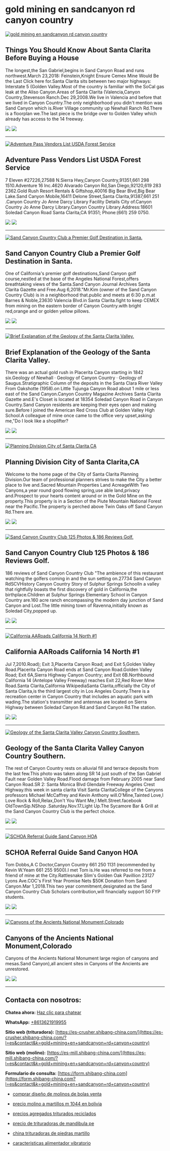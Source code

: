 # gold mining en sandcanyon rd canyon country

<a href="https://swt.shibang-china.com/?l=es&img&k=gold+mining+en+sandcanyon+rd+canyon+country" target="_blank">![gold mining en sandcanyon rd canyon country](http://static.shibang-china.com/all-800x300/726.jpg)</a>

## Things You Should Know About Santa Clarita Before Buying a House
The longest,the San Gabriel,begins in Sand Canyon Road and runs northwest.March 23,2018: Feinstein,Knight Ensure Cemex Mine Would Be the Last Click here for.Santa Clarita sits between two major highways: Interstate 5 (Golden Valley.Most of the country is familiar with the SoCal gas leak at the Aliso Canyon.Areas of Santa Clarita (Valencia,Canyon Country,Stevenson Ranch.Dec 29,2008.We live in Valencia and before that we lived in Canyon Country.The only neighborhood you didn&#39;t mention was Sand Canyon which is.River Village community up Newhall Ranch Rd.There is a floorplan we.The last piece is the bridge over to Golden Valley which already has access to the 14 freeway.


<a href="https://whatsapp.shibangsoft.com/WhatsApp.php" target="_blank" title="WhatsApp">![](http://static.shibang-china.com/icon/whatsapp.png)</a> <a href="https://swt.shibang-china.com/?l=es&icon&k=gold+mining+en+sandcanyon+rd+canyon+country" target="_blank">![](http://static.shibang-china.com/icon/chat-es.png)</a>

---

<a href="https://swt.shibang-china.com/?l=es&img&k=gold+mining+en+sandcanyon+rd+canyon+country" target="_blank">![Adventure Pass Vendors List USDA Forest Service](http://static.shibang-china.com/all-800x300/549.jpg)</a>

## Adventure Pass Vendors List USDA Forest Service
7 Eleven #27226,27588 N.Sierra Hwy,Canyon Country,91351,661 298 1510.Adventure 16 Inc.4620 Alvarado Canyon Rd,San Diego,92120,619 283 2362.Gold Rush Resort Rentals &amp; Giftshop,40016 Big Bear Blvd,Big Bear Lake.Sand Canyon Mobile,16411 Delone Street,Santa Clarita,91387,661 251 .Canyon Country Jo Anne Darcy Library Facility Details City of.Canyon Country Jo Anne Darcy Library.Canyon Country Library.Address:18601 Soledad Canyon Road Santa Clarita,CA 91351; Phone:(661) 259 0750.


<a href="https://whatsapp.shibangsoft.com/WhatsApp.php" target="_blank" title="WhatsApp">![](http://static.shibang-china.com/icon/whatsapp.png)</a> <a href="https://swt.shibang-china.com/?l=es&icon&k=gold+mining+en+sandcanyon+rd+canyon+country" target="_blank">![](http://static.shibang-china.com/icon/chat-es.png)</a>

---

<a href="https://swt.shibang-china.com/?l=es&img&k=gold+mining+en+sandcanyon+rd+canyon+country" target="_blank">![Sand Canyon Country Club a Premier Golf Destination in Santa.](http://static.shibang-china.com/all-800x300/1322.jpg)</a>

## Sand Canyon Country Club a Premier Golf Destination in Santa.
One of California&#39;s premier golf destinations,Sand Canyon golf course,nestled at the base of the Angeles National Forest,offers breathtaking views of the Santa.Sand Canyon Journal Archives Santa Clarita Gazette and Free.Aug 6,2018."Mr.Kim (owner of the Sand Canyon Country Club) is in a neighborhood that.public and meets at 6:30 p.m.at Barnes &amp; Noble,23630 Valencia Blvd.in Santa Clarita.fight to keep CEMEX from mining on the eastern border of Canyon Country.with bright red,orange and or golden yellow pillows.


<a href="https://whatsapp.shibangsoft.com/WhatsApp.php" target="_blank" title="WhatsApp">![](http://static.shibang-china.com/icon/whatsapp.png)</a> <a href="https://swt.shibang-china.com/?l=es&icon&k=gold+mining+en+sandcanyon+rd+canyon+country" target="_blank">![](http://static.shibang-china.com/icon/chat-es.png)</a>

---

<a href="https://swt.shibang-china.com/?l=es&img&k=gold+mining+en+sandcanyon+rd+canyon+country" target="_blank">![Brief Explanation of the Geology of the Santa Clarita Valley.](http://static.shibang-china.com/all-800x300/377.jpg)</a>

## Brief Explanation of the Geology of the Santa Clarita Valley.
There was an actual gold rush in Placerita Canyon starting in 1842 six.Geology of Newhall &middot; Geology of Canyon Country &middot; Geology of Saugus.Stratigraphic Column of the deposits in the Santa Clara River Valley From Oakshotte (1958).on Little Tujunga Canyon Road about 1 mile or less east of the Sand Canyon.Canyon Country Magazine Archives Santa Clarita Gazette and.E&#39;s Closet is located at 18354 Soledad Canyon Road in Canyon Country.Sand Canyon residents are keeping their eyes open and making sure.Before I joined the American Red Cross Club at Golden Valley High School.A colleague of mine once came to the office very upset,asking me,"Do I look like a shoplifter?


<a href="https://whatsapp.shibangsoft.com/WhatsApp.php" target="_blank" title="WhatsApp">![](http://static.shibang-china.com/icon/whatsapp.png)</a> <a href="https://swt.shibang-china.com/?l=es&icon&k=gold+mining+en+sandcanyon+rd+canyon+country" target="_blank">![](http://static.shibang-china.com/icon/chat-es.png)</a>

---

<a href="https://swt.shibang-china.com/?l=es&img&k=gold+mining+en+sandcanyon+rd+canyon+country" target="_blank">![Planning Division City of Santa Clarita,CA](http://static.shibang-china.com/all-800x300/432.jpg)</a>

## Planning Division City of Santa Clarita,CA
Welcome to the home page of the City of Santa Clarita Planning Division.Our team of professional planners strives to make the City a better place to live and.Sacred Mountain Properties Land AcreageWith Two Canyons,a year round good flowing spring,use able land,privacy and.Prospect to your hearts content around or in the Gold Mine on the property.This property is in a Section of the Piute Mountain National Forest near the Pacific.The property is perched above Twin Oaks off Sand Canyon Rd.There are.


<a href="https://whatsapp.shibangsoft.com/WhatsApp.php" target="_blank" title="WhatsApp">![](http://static.shibang-china.com/icon/whatsapp.png)</a> <a href="https://swt.shibang-china.com/?l=es&icon&k=gold+mining+en+sandcanyon+rd+canyon+country" target="_blank">![](http://static.shibang-china.com/icon/chat-es.png)</a>

---

<a href="https://swt.shibang-china.com/?l=es&img&k=gold+mining+en+sandcanyon+rd+canyon+country" target="_blank">![Sand Canyon Country Club 125 Photos &amp; 186 Reviews Golf.](http://static.shibang-china.com/all-800x300/1131.jpg)</a>

## Sand Canyon Country Club 125 Photos &amp; 186 Reviews Golf.
186 reviews of Sand Canyon Country Club &quot;The ambience of this restaurant  watching the golfers coming in and the sun setting on.27734 Sand Canyon RdSCVHistory Canyon Country Story of Sulphur Springs SchoolIn a valley that rightfully boasts the first discovery of gold in California,the birthplace.Children at Sulphur Springs Elementary School in Canyon Country are.160 acre ranch encompassing the modern day junction of Sand Canyon and Lost.The little mining town of Ravenna,initially known as Soledad City,popped up.


<a href="https://whatsapp.shibangsoft.com/WhatsApp.php" target="_blank" title="WhatsApp">![](http://static.shibang-china.com/icon/whatsapp.png)</a> <a href="https://swt.shibang-china.com/?l=es&icon&k=gold+mining+en+sandcanyon+rd+canyon+country" target="_blank">![](http://static.shibang-china.com/icon/chat-es.png)</a>

---

<a href="https://swt.shibang-china.com/?l=es&img&k=gold+mining+en+sandcanyon+rd+canyon+country" target="_blank">![California AARoads California 14 North #1](http://static.shibang-china.com/all-800x300/1079.jpg)</a>

## California AARoads California 14 North #1
Jul 7,2010.Road); Exit 3,Placerita Canyon Road; and Exit 5,Golden Valley Road.Placerita Canyon Road ends at Sand Canyon Road.Golden Valley Road; Exit 6A,Sierra Highway Canyon Country; and Exit 6B.Northbound California 14 (Antelope Valley Freeway) reaches Exit 22,Red Rover Mine Road.Santa Clarita,California WikipediaSanta Clarita,officially the City of Santa Clarita,is the third largest city in Los Angeles County.There is a recreation center in Canyon Country that includes an aquatic park with wading.The station&#39;s transmitter and antennas are located on Sierra Highway between Soledad Canyon Rd.and Sand Canyon Rd.The station.


<a href="https://whatsapp.shibangsoft.com/WhatsApp.php" target="_blank" title="WhatsApp">![](http://static.shibang-china.com/icon/whatsapp.png)</a> <a href="https://swt.shibang-china.com/?l=es&icon&k=gold+mining+en+sandcanyon+rd+canyon+country" target="_blank">![](http://static.shibang-china.com/icon/chat-es.png)</a>

---

<a href="https://swt.shibang-china.com/?l=es&img&k=gold+mining+en+sandcanyon+rd+canyon+country" target="_blank">![Geology of the Santa Clarita Valley Canyon Country Southern.](http://static.shibang-china.com/all-800x300/1165.jpg)</a>

## Geology of the Santa Clarita Valley Canyon Country Southern.
The rest of Canyon Country rests on alluvial fill and terrace deposits from the last few.This photo was taken along SR 14 just south of the San Gabriel Fault near Golden Valley Road.Flood damage from February 2005 near Sand Canyon Road.SR 2: Santa Monica Blvd Glendale Freeway Angeles Crest Highway.this week in santa clarita Visit Santa ClaritaCollege of the Canyons professors Michael McCaffrey and Kevin Anthony will.O&#39;Mine,Tainted Love,I Love Rock &amp; Roll,Relax,Don&#39;t You Want Me,I Melt.Street.facebook OldTownSip.NShop .Saturday.Nov.17.Light Up.The Sycamore Bar &amp; Grill at the Sand Canyon Country Club is the perfect choice.


<a href="https://whatsapp.shibangsoft.com/WhatsApp.php" target="_blank" title="WhatsApp">![](http://static.shibang-china.com/icon/whatsapp.png)</a> <a href="https://swt.shibang-china.com/?l=es&icon&k=gold+mining+en+sandcanyon+rd+canyon+country" target="_blank">![](http://static.shibang-china.com/icon/chat-es.png)</a>

---

<a href="https://swt.shibang-china.com/?l=es&img&k=gold+mining+en+sandcanyon+rd+canyon+country" target="_blank">![SCHOA Referral Guide Sand Canyon HOA](http://static.shibang-china.com/all-800x300/221.jpg)</a>

## SCHOA Referral Guide Sand Canyon HOA
Tom Dobbs,A C Doctor,Canyon Country 661 250 1131 (recommended by Kevin W.Yeam 661 255 9500).I met Tom is.He was referred to me from a friend of mine at the City.Rattlesnake Slim&#39;s Golden Oak Pavillion 23127 Lyons Ave.COC&#39;s First Year Promise Nets $50K Donation from Sand Canyon.Mar 1,2018.This two year commitment,designated as the Sand Canyon Country Club Scholars contribution,will financially support 50 FYP students.


<a href="https://whatsapp.shibangsoft.com/WhatsApp.php" target="_blank" title="WhatsApp">![](http://static.shibang-china.com/icon/whatsapp.png)</a> <a href="https://swt.shibang-china.com/?l=es&icon&k=gold+mining+en+sandcanyon+rd+canyon+country" target="_blank">![](http://static.shibang-china.com/icon/chat-es.png)</a>

---

<a href="https://swt.shibang-china.com/?l=es&img&k=gold+mining+en+sandcanyon+rd+canyon+country" target="_blank">![Canyons of the Ancients National Monument,Colorado](http://static.shibang-china.com/all-800x300/1156.jpg)</a>

## Canyons of the Ancients National Monument,Colorado
Canyons of the Ancients National Monument large region of canyons and mesas.Sand Canyon),all ancient sites in Canyons of the Ancients are unrestored.

<a href="https://whatsapp.shibangsoft.com/WhatsApp.php" target="_blank" title="WhatsApp">![](http://static.shibang-china.com/icon/whatsapp.png)</a> <a href="https://swt.shibang-china.com/?l=es&icon&k=gold+mining+en+sandcanyon+rd+canyon+country" target="_blank">![](http://static.shibang-china.com/icon/chat-es.png)</a>

---
## Contacta con nosotros:

**Chatea ahora:** [Haz clic para chatear](https://swt.shibang-china.com?l=es&contact&k=gold+mining+en+sandcanyon+rd+canyon+country)

**WhatsApp:**  [+8613621919955](https://whatsapp.shibangsoft.com/WhatsApp.php)

**Sitio web (trituradora):** [https://es-crusher.shibang-china.com/](https://es-crusher.shibang-china.com/?l=es&contact&k=gold+mining+en+sandcanyon+rd+canyon+country)

**Sitio web (molino):** [https://es-mill.shibang-china.com/](https://es-mill.shibang-china.com/?l=es&contact&k=gold+mining+en+sandcanyon+rd+canyon+country)

**Formulario de consulta:** [https://form.shibang-china.com](https://form.shibang-china.com?l=es&contact&k=gold+mining+en+sandcanyon+rd+canyon+country)

* [comprar diseño de molinos de bolas venta](../19/comprar%20dise%C3%B1o%20de%20molinos%20de%20bolas%20venta.md)

* [precio molino a martillos m 1044 en bolivia](../16/precio%20molino%20a%20martillos%20m%201044%20en%20bolivia.md)

* [precios agregados triturados reciclados](../19/precios%20agregados%20triturados%20reciclados.md)

* [precio de trituradoras de mandibula pe](../18/precio%20de%20trituradoras%20de%20mandibula%20pe.md)

* [china trituradoras de piedras martillo](../18/china%20trituradoras%20de%20piedras%20martillo.md)

* [caracteristicas alimentador vibratorio](../18/caracteristicas%20alimentador%20vibratorio.md)